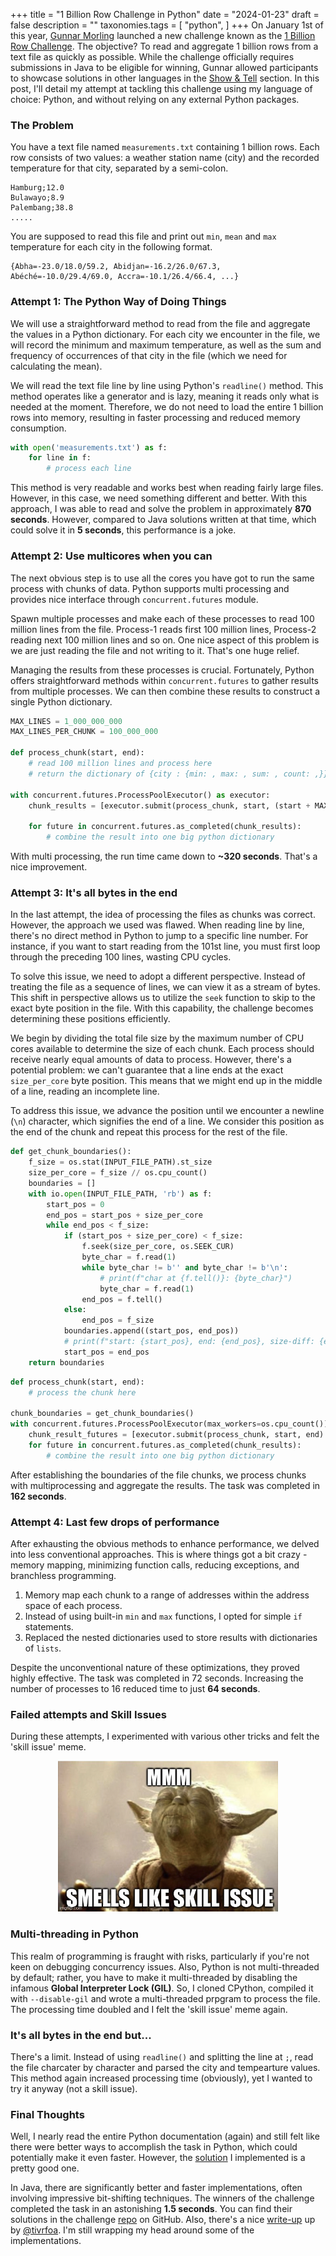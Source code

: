 +++
title = "1 Billion Row Challenge in Python"
date = "2024-01-23"
draft = false
description = ""
taxonomies.tags = [
    "python",
]
+++
On January 1st of this year, [Gunnar Morling](https://twitter.com/gunnarmorling) launched a new challenge known as the [1 Billion Row Challenge](https://github.com/gunnarmorling/1brc). The objective? To read and aggregate 1 billion rows from a text file as quickly as possible. While the challenge officially requires submissions in Java to be eligible for winning, Gunnar allowed participants to showcase solutions in other languages in the [Show & Tell](https://github.com/gunnarmorling/1brc/discussions/62) section. In this post, I'll detail my attempt at tackling this challenge using my language of choice: Python, and without relying on any external Python packages.

### **The Problem**
You have a text file named `measurements.txt` containing 1 billion rows. Each row consists of two values: a weather station name (city) and the recorded temperature for that city, separated by a semi-colon.
```
Hamburg;12.0
Bulawayo;8.9
Palembang;38.8
.....
```
You are supposed to read this file and print out `min`, `mean` and `max` temperature for each city in the following format.
```
{Abha=-23.0/18.0/59.2, Abidjan=-16.2/26.0/67.3, Abéché=-10.0/29.4/69.0, Accra=-10.1/26.4/66.4, ...}
```

### **Attempt 1: The Python Way of Doing Things**
We will use a straightforward method to read from the file and aggregate the values in a Python dictionary. For each city we encounter in the file, we will record the minimum and maximum temperature, as well as the sum and frequency of occurrences of that city in the file (which we need for calculating the mean).

We will read the text file line by line using Python's `readline()` method. This method operates like a generator and is lazy, meaning it reads only what is needed at the moment. Therefore, we do not need to load the entire 1 billion rows into memory, resulting in faster processing and reduced memory consumption.
```py
with open('measurements.txt') as f:
    for line in f:
        # process each line
```
This method is very readable and works best when reading fairly large files. However, in this case, we need something different and better. With this approach, I was able to read and solve the problem in approximately **870 seconds**. However, compared to Java solutions written at that time, which could solve it in **5 seconds**, this performance is a joke.

### **Attempt 2: Use multicores when you can**
The next obvious step is to use all the cores you have got to run the same process with chunks of data. Python supports multi processing and provides nice interface through `concurrent.futures` module.

Spawn multiple processes and make each of these processes to read 100 million lines from the file. Process-1 reads first 100 million lines, Process-2 reading next 100 million lines and so on. One nice aspect of this problem is we are just reading the file and not writing to it. That's one huge relief.

Managing the results from these processes is crucial. Fortunately, Python offers straightforward methods within `concurrent.futures` to gather results from multiple processes. We can then combine these results to construct a single Python dictionary.
```py
MAX_LINES = 1_000_000_000
MAX_LINES_PER_CHUNK = 100_000_000

def process_chunk(start, end):
    # read 100 million lines and process here
    # return the dictionary of {city : {min: , max: , sum: , count: ,}}

with concurrent.futures.ProcessPoolExecutor() as executor:
    chunk_results = [executor.submit(process_chunk, start, (start + MAX_LINES_PER_CHUNK)) for start in range(0, MAX_LINES, MAX_LINES_PER_CHUNK)]

    for future in concurrent.futures.as_completed(chunk_results):
        # combine the result into one big python dictionary
```
With multi processing, the run time came down to **~320 seconds**. That's a nice improvement.

### **Attempt 3: It's all bytes in the end**
In the last attempt, the idea of processing the files as chunks was correct. However, the approach we used was flawed. When reading line by line, there's no direct method in Python to jump to a specific line number. For instance, if you want to start reading from the 101st line, you must first loop through the preceding 100 lines, wasting CPU cycles.

To solve this issue, we need to adopt a different perspective. Instead of treating the file as a sequence of lines, we can view it as a stream of bytes. This shift in perspective allows us to utilize the `seek` function to skip to the exact byte position in the file. With this capability, the challenge becomes determining these positions efficiently.

We begin by dividing the total file size by the maximum number of CPU cores available to determine the size of each chunk. Each process should receive nearly equal amounts of data to process. However, there's a potential problem: we can't guarantee that a line ends at the exact `size_per_core` byte position. This means that we might end up in the middle of a line, reading an incomplete line.

To address this issue, we advance the position until we encounter a newline (`\n`) character, which signifies the end of a line. We consider this position as the end of the chunk and repeat this process for the rest of the file.
```py
def get_chunk_boundaries():
    f_size = os.stat(INPUT_FILE_PATH).st_size
    size_per_core = f_size // os.cpu_count()
    boundaries = []
    with io.open(INPUT_FILE_PATH, 'rb') as f:
        start_pos = 0
        end_pos = start_pos + size_per_core
        while end_pos < f_size:
            if (start_pos + size_per_core) < f_size:
                f.seek(size_per_core, os.SEEK_CUR)
                byte_char = f.read(1)
                while byte_char != b'' and byte_char != b'\n':
                    # print(f"char at {f.tell()}: {byte_char}")
                    byte_char = f.read(1)
                end_pos = f.tell()
            else:
                end_pos = f_size
            boundaries.append((start_pos, end_pos))
            # print(f"start: {start_pos}, end: {end_pos}, size-diff: {end_pos-start_pos}")
            start_pos = end_pos
    return boundaries
```

```py
def process_chunk(start, end):
    # process the chunk here

chunk_boundaries = get_chunk_boundaries()
with concurrent.futures.ProcessPoolExecutor(max_workers=os.cpu_count()) as executor:
    chunk_result_futures = [executor.submit(process_chunk, start, end) for start, end in chunk_boundaries]
    for future in concurrent.futures.as_completed(chunk_results):
        # combine the result into one big python dictionary
```
After establishing the boundaries of the file chunks, we process chunks with multiprocessing and aggregate the results. The task was completed in **162 seconds**.

### **Attempt 4: Last few drops of performance**
After exhausting the obvious methods to enhance performance, we delved into less conventional approaches. This is where things got a bit crazy - memory mapping, minimizing function calls, reducing exceptions, and branchless programming.

1. Memory map each chunk to a range of addresses within the address space of each process.
3. Instead of using built-in `min` and `max` functions, I opted for simple `if` statements.
2. Replaced the nested dictionaries used to store results with dictionaries of `lists`.

Despite the unconventional nature of these optimizations, they proved highly effective. The task was completed in 72 seconds. Increasing the number of processes to 16 reduced time to just **64 seconds**.

### **Failed attempts and Skill Issues**
During these attempts, I experimented with various other tricks and felt the 'skill issue' meme.
<p align="center">
    <img src="../../static/imgs/skill-issue.png"/>
</p>

### Multi-threading in Python
This realm of programming is fraught with risks, particularly if you're not keen on debugging concurrency issues. Also, Python is not multi-threaded by default; rather, you have to make it multi-threaded by disabling the infamous **Global Interpreter Lock (GIL)**. So, I cloned CPython, compiled it with `--disable-gil` and wrote a multi-threaded prpgram to process the file. The processing time doubled and I felt the 'skill issue' meme again.

### It's all bytes in the end but...
There's a limit. Instead of using `readline()` and splitting the line at `;`, read the file charcater by character and parsed the city and tempearture values. This method again increased processing time (obviously), yet I wanted to try it anyway (not a skill issue).

### **Final Thoughts**
Well, I nearly read the entire Python documentation (again) and still felt like there were better ways to accomplish the task in Python, which could potentially make it even faster. However, the [solution](https://github.com/raghunandanbhat/1brc) I implemented is a pretty good one.

In Java, there are significantly better and faster implementations, often involving impressive bit-shifting techniques. The winners of the challenge completed the task in an astonishing **1.5 seconds**. You can find their solutions in the challenge [repo](https://github.com/gunnarmorling/1brc) on GitHub. Also, there's a nice [write-up](https://tivrfoa.github.io/java/benchmark/performance/2024/02/05/1BRC-Timeline.html) up by [@tivrfoa](https://twitter.com/tivrfoa). I'm still wrapping my head around some of the implementations.
